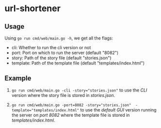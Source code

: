 # url-shortener

## Usage

Using `go run cmd/web/main.go -h`, we get all the flags:

- cli: Whether to run the cli version or not
- port: Port on which to run the server (default "8082")
- story: Path of the story file (default "stories.json")
- template: Path of the template file (default "templates/index.html")

## Example

1. `go run cmd/web/main.go -cli -story="stories.json"` to use the _CLI_ version where the story file is stored in _stories.json_.

2. `go run cmd/web/main.go -port=8082 -story="stories.json"  -template="templates/index.html"` to use the _default GUI_ version running the server on _port 8082_ where the template file is stored in _templates/index.html_.
